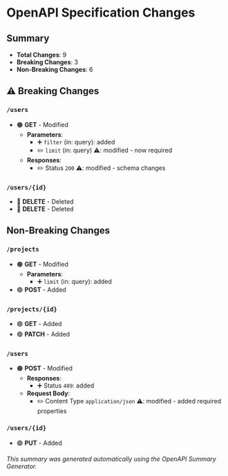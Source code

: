 # OpenAPI Specification Changes

## Summary

- **Total Changes**: 9
- **Breaking Changes**: 3
- **Non-Breaking Changes**: 6

## ⚠️ Breaking Changes

### `/users`

- 🟠 **GET** - Modified
  - **Parameters**:
    - ➕ `filter` (in: query): added
    - ✏️ `limit` (in: query) ⚠️: modified - now required
  - **Responses**:
    - ✏️ Status `200` ⚠️: modified - schema changes

### `/users/{id}`

- 🔴 **DELETE** - Deleted
- 🔴 **DELETE** - Deleted

## Non-Breaking Changes

### `/projects`

- 🟠 **GET** - Modified
  - **Parameters**:
    - ➕ `limit` (in: query): added
- 🟢 **POST** - Added

### `/projects/{id}`

- 🟢 **GET** - Added
- 🟢 **PATCH** - Added

### `/users`

- 🟠 **POST** - Modified
  - **Responses**:
    - ➕ Status `409`: added
  - **Request Body**:
    - ✏️ Content Type `application/json` ⚠️: modified - added required
      properties

### `/users/{id}`

- 🟢 **PUT** - Added

_This summary was generated automatically using the OpenAPI Summary Generator._
